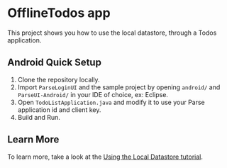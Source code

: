 # OfflineTodos app #

This project shows you how to use the local datastore, through a Todos application.

## Android Quick Setup ##

1. Clone the repository locally.
2. Import `ParseLoginUI` and the sample project by opening `android/` and `ParseUI-Android/` in your IDE of choice, ex: Eclipse.
3. Open `TodoListApplication.java` and modify it to use your Parse application id and client key.
4. Build and Run.

## Learn More ##

To learn more, take a look at the [Using the Local Datastore tutorial](https://www.parse.com/tutorials/using-the-local-datastore).
